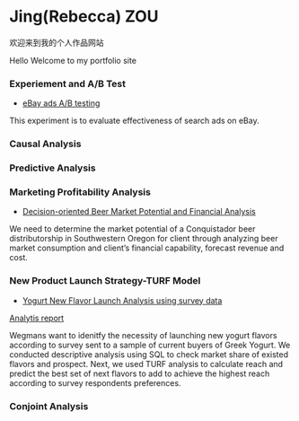 # Jing(Rebecca) ZOU 

<p>欢迎来到我的个人作品网站</p>
<p>Hello Welcome to my portfolio site</p>



### Experiement and A/B Test

<ul>
  <li> <a href="https://github.com/Jzou96/Portfolio/blob/gh-pages/Ebay%20Ad%20Experiments%20and%20AB%20Testing.Rmd">eBay ads A/B testing </a> </li></ul>
<p>This experiment is to evaluate effectiveness of search ads on eBay.</p>


### Causal Analysis

### Predictive Analysis


### Marketing Profitability Analysis

<ul>
  <li> <a href="http://q2.pdfdo.com/Download/112219300823/112219300823.html">Decision-oriented Beer Market Potential and Financial Analysis</a> </li></ul>
 
 <p> We need to determine the market potential of a Conquistador beer distributorship in Southwestern Oregon for client through analyzing beer market consumption and client’s financial capability, forecast revenue and cost.


### New Product Launch Strategy-TURF Model

<ul>
  <li> <a href="https://github.com/Jzou96/Portfolio/blob/gh-pages/New%20Flavor%20Launch%20Analysis%20using%20TURF%20Model.R">Yogurt New Flavor Launch Analysis using survey data</a> </li></ul>

[Analytis report](http://h3.pdfdo.com/Download/112219434127/112219434127.html)

<p> Wegmans want to idenitfy the necessity of launching new yogurt flavors according to survey sent to a sample of current buyers of Greek Yogurt. We conducted descriptive analysis using SQL to check market share of existed flavors and prospect. Next, we used TURF analysis to calculate reach and predict the best set of next flavors to add to achieve the highest reach according to survey respondents preferences.</p>


### Conjoint Analysis


  
  
  

